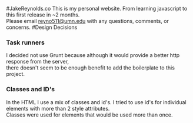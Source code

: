 #JakeReynolds.co
This is my personal website.  From learning javascript to this first release in ~2 months.<br>
Please email reyno511@umn.edu with any questions, comments, or concerns.
#Design Decisions
<h3>Task runners</h3>
I decided not use Grunt because although it would provide a better http
response from the server,<br> there doesn't seem to be enough benefit to add the boilerplate to this project.
<h3>Classes and ID's</h3>
In the HTML I use a mix of classes and id's.  I tried to use id's for individual elements with more than 2 style attributes.<br>
Classes were used for elements that would be used more than once.
